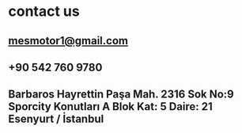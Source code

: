 # contact us

## mesmotor1@gmail.com
## +90 542 760 9780
## Barbaros Hayrettin Paşa Mah. 2316 Sok No:9 Sporcity Konutları A Blok Kat: 5 Daire: 21 Esenyurt / İstanbul
